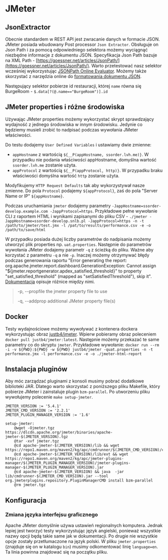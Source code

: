 # JMeter

## JsonExtractor

Obecnie standardem w REST API jest zwracanie danych w formacie JSON. JMeter posiada wbudowany Post processor `Json Extractor`. Obsługuje on Json Path i za pomocą odpowiedniego selektora możemy wyciągnąć niezbędne informacje z dokumentu JSON. Specyfikacja Json Path bazuje na XML Path - [https://goessner.net/articles/JsonPath/](https://goessner.net/articles/JsonPath/). Warto przetestować nasz selektor wcześniej wykorzystując [JSONPath Online Evaluator](https://jsonpath.com/). Możemy także skorzystać z narzędzia online do [formatowania dokumentu JSON](https://jsonformatter.org/).

Następujący selektor pobierze id restauracji, której `name` równa się BurgeRoom - `$.data[?(@.name=="BurgeRoom")].id`

## JMeter properties i różne środowiska

Używając JMeter properties możemy wykorzystać skrypt sprawdzający wydajność z jednego środowiska w innym środowisku. Jedynie co będziemy musieli zrobić to nadpisać podczas wywołania JMeter właściwości.

Do testu dodajemy `User Defined Variables` i ustawiamy dwie zmienne:

* `appHostname` z wartością `${__P(appHostname, ssorder.lvh.me)}`. W przypadku nie podania właściwości appHostname, domyślna wartość `ssorder.lvh.me` zostanie użyta.
* `appProtocol` z wartością `${__P(appProtocol, http)}`. W przypadku braku właściwości domyślna wartość `http` zostanie użyta.

Modyfikujemy `HTTP Request Defaults` tak aby wykorzystywał nasze zmienne. Do pola `Protocol` podajemy `${appProtocol}`, zaś do pola "Server Name or IP" `${appHostname}`.

Podczas uruchamiania `jmeter` dodajemy parametry `-JappHostname=ssorder-develop.example.com -JappProtocol=https`.
Przykładowe pełne wywołanie CLI z raportem HTML i wynikami zapisanymi do pliku CSV - `./jmeter -JappHostname=ssorder-develop.snlb.pl -JappProtocol=https -n -t /path/to/jmeter/test.jmx -l /pat/to/results/performance.csv -e -o /path/to/save/html`

W przypadku posiada dużej liczby parametrów do nadpisania możemy utworzyć plik properties np. `uat.properties`. Następnie do parametrów wywołania JMeter dodajemy parametr `-q` z ścieżką do pliku.
Ważne aby korzystać z parametru `-q` a nie `-p`. Inaczej możemy otrzymywać błędy podczas generowania raportu "Error generating the report: org.apache.jmeter.report.dashboard.GenerationException: Cannot assign "${jmeter.reportgenerator.apdex_satisfied_threshold}" to property "set_satisfied_threshold" (mapped as "setSatisfiedThreshold"), skip it".
[Dokumentacja](https://jmeter.apache.org/usermanual/get-started.html#options) opisuje różnice między nimi.

>-p, --propfile <argument>
>    the jmeter property file to use
>
>-q, --addprop <argument>
>    additional JMeter property file(s)

## Docker

Testy wydajnościowe możemy wywoływać z kontenera dockera wykorzystując obraz [justb4/jmeter](https://hub.docker.com/r/justb4/jmeter).
Wpierw pobieramy obraz poleceniem `docker pull justb4/jmeter:latest`. Następnie możemy przekazać te same parametry co do skryptu `jmeter`.
Przykładowe wywołanie: `docker run --rm -i -v ${PWD}:${PWD} -w ${PWD} justb4/jmeter -quat.properties -n -t performance.jmx -l performance.csv -e -o ./jmeter-html-report`

## Instalacja pluginów

Aby móc zarządzać pluginami z konsoli musimy pobrać dodatkowe biblioteki JAR. Dlatego warto skorzystać z poniższego pliku Makefile, który pobierze JMeter i zainstaluje plugin `bzm-parallel`.
Po utworzeniu pliku wywołujemy polecenie `make setup-jmeter`.

```
JMETER_VERSION := '5.4.1'
JMETER_CMD_VERSION := '2.2.1'
JMETER_PLUGIN_MANAGER_VERSION := '1.6'

setup-jmeter:
	@wget -Ojmeter.tgz https://dlcdn.apache.org/jmeter/binaries/apache-jmeter-$(JMETER_VERSION).tgz
	@tar -xvf jmeter.tgz
	@cd apache-jmeter-$(JMETER_VERSION)/lib && wget https://repo1.maven.org/maven2/kg/apc/cmdrunner/$(JMETER_CMD_VERSION)/cmdrunner-$(JMETER_CMD_VERSION).jar
	@cd apache-jmeter-$(JMETER_VERSION)/lib/ext && wget https://repo1.maven.org/maven2/kg/apc/jmeter-plugins-manager/$(JMETER_PLUGIN_MANAGER_VERSION)/jmeter-plugins-manager-$(JMETER_PLUGIN_MANAGER_VERSION).jar
	@cd apache-jmeter-$(JMETER_VERSION) && java  -jar lib/cmdrunner-$(JMETER_CMD_VERSION).jar --tool org.jmeterplugins.repository.PluginManagerCMD install bzm-parallel
	@rm jmeter.tgz
```

## Konfiguracja

### Zmiana języka interfejsu graficznego

Apache JMeter domyślnie używa ustawień regionalnych komputera.
Jednak lepiej jest tworzyć testy wykorzystując język angielski, ponieważ wszystkie nazwy opcji będą takie same jak w dokumentacji. Po drugie nie wszystkie opcje zostały przetłumaczone na język polski.
W pliku `jmeter.properties` (znajduje się on w katalogu `bin`) musimy odkomentować linię `language=en`.
Ta linia powinna znajdować się na początku pliku.
